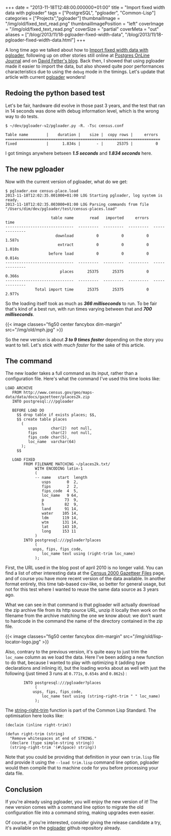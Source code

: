 +++
date = "2013-11-18T12:48:00.000000+01:00"
title = "Import fixed width data with pgloader"
tags = ["PostgreSQL", "pgloader", "Common-Lisp"]
categories = ["Projects","pgloader"]
thumbnailImage = "/img/old/fixed_text_read.png"
thumbnailImagePosition = "left"
coverImage = "/img/old/fixed_text_read.png"
coverSize = "partial"
coverMeta = "out"
aliases = ["/blog/2013/11/18-pgloader-fixed-width-data",
           "/blog/2013/11/18-pgloader-fixed-width-data.html"]
+++

A long time ago we talked about how to
[Import fixed width data with pgloader](http://tapoueh.org/blog/2010/04/27-import-fixed-width-data-with-pgloader.html), following up on other stories still
online at 
[Postgres OnLine Journal](http://www.postgresonline.com/journal/index.php?/archives/157-Import-fixed-width-data-into-PostgreSQL-with-just-PSQL.html) and on 
[David Fetter's blog](http://people.planetpostgresql.org/dfetter/index.php?/archives/58-psql,-Paste,-Perl-Pefficiency!.html). Back then, I
showed that using pgloader made it easier to import the data, but also
showed quite poor performances characteristics due to using the 
`debug` mode
in the timings. Let's update that article with current 
[pgloader](https://github.com/dimitri/pgloader) wonders!



## Redoing the python based test

Let's be fair, hardware did evolve in those past 3 years, and the test that
ran in 14 seconds was done with debug information level, which is the wrong
way to do tests.

~~~
$ ~/dev/pgloader-v2/pgloader.py -R. -Tsc census.conf 

Table name        |    duration |    size |  copy rows |     errors 
====================================================================
fixed             |      1.834s |       - |      25375 |          0
~~~


I got timings anywhere betseen 
***1.5 seconds*** and 
***1.834 seconds*** here.


## The new pgloader

Now with the current version of pgloader, what do we get:

~~~
$ pgloader.exe census-place.load
2013-11-18T12:02:35.001000+01:00 LOG Starting pgloader, log system is ready.
2013-11-18T12:02:35.003000+01:00 LOG Parsing commands from file "/Users/dim/dev/pgloader/test/census-places.load"

                    table name       read   imported     errors            time
------------------------------  ---------  ---------  ---------  --------------
                      download          0          0          0          1.587s
                       extract          0          0          0          1.010s
                   before load          0          0          0          0.014s
------------------------------  ---------  ---------  ---------  --------------
                        places      25375      25375          0          0.366s
------------------------------  ---------  ---------  ---------  --------------
             Total import time      25375      25375          0          2.977s
~~~


So the loading itself took as much as 
***366 milliseconds*** to run. To be fair
that's kind of a best run, with run times varying between that and 
***700
milliseconds***.


{{< image classes="fig50 center fancybox dim-margin" src="/img/old/mph.jpg" >}}


So the new version is about 
***3 to 9 times faster*** depending on the story you
want to tell. Let's stick with 
*much faster* for the sake of this article.


## The command

The new loader takes a full command as its input, rather than a
configuration file. Here's what the command I've used this time looks like:

~~~
LOAD ARCHIVE
   FROM http://www.census.gov/geo/maps-data/data/docs/gazetteer/places2k.zip
   INTO postgresql:///pgloader

   BEFORE LOAD DO
     $$ drop table if exists places; $$,
     $$ create table places
       (
          usps      char(2)  not null,
          fips      char(2)  not null,
          fips_code char(5),
          loc_name  varchar(64)
       );
     $$

   LOAD FIXED
        FROM FILENAME MATCHING ~/places2k.txt/
             WITH ENCODING latin-1
             (
             -- name   start  length
                usps       0  2,
                fips       2  2,
                fips_code  4  5,
                loc_name   9 64,
                p         73  9,
                h         82  9,
                land      91 14,
                water    105 14,
                ldm      119 14,
                wtm      131 14,
                lat      143 10,
                long     153 11
             )
        INTO postgresql:///pgloader?places
             (
	        usps, fips, fips_code,
                loc_name text using (right-trim loc_name)
             );
~~~


First, the URL used in the blog post of april 2010 is no longer valid. You
can find a list of other interesting data at the 
[Census 2000 Gazetteer Files](http://www.census.gov/geo/maps-data/data/gazetteer2000.html)
page, and of course you have more recent version of the data available. In
another format entirely, this time tab-based csv-like, so better for general
usage, but not for this test where I wanted to reuse the same data source as
3 years ago.

What we can see in that command is that pgloader will actually download the
zip archive file from its http source URL, unzip it locally then work on the
filename from the archive matching the one we know about: we don't want to
hardcode in the command the name of the directory contained in the zip file.


{{< image classes="fig50 center fancybox dim-margin" src="/img/old/lisp-locator-logo.jpg" >}}


Also, contrary to the previous version, it's quite easy to just trim the
`loc_name` column as we load the data. Here I've been adding a new function to
do that, because I wanted to play with optimizing it (adding type
declarations and inlining it), but the loading works about as well with just
the following (just timed 3 runs at 
`0.771s`, 
`0.654s` and 
`0.862s`) :

~~~
        INTO postgresql:///pgloader?places
             (
	        usps, fips, fips_code,
                loc_name text using (string-right-trim " " loc_name)
             );
~~~


The 
[string-right-trim](http://www.lispworks.com/documentation/HyperSpec/Body/f_stg_tr.htm) function is part of the Common Lisp Standard. The
optimisation here looks like:

~~~
(declaim (inline right-trim))

(defun right-trim (string)
  "Remove whitespaces at end of STRING."
  (declare (type simple-string string))
  (string-right-trim '(#\Space) string))
~~~


Note that you could be providing that definition in your own 
`trim.lisp` file
and provide it using the 
`--load trim.lisp` command line option, pgloader
would then compile that to machine code for you before processing your data
file.


## Conclusion

If you're already using pgloader, you will enjoy the new version of it! The
new version comes with a command line option to migrate the old
configuration file into a command string, making upgrades even easier.

Of course, if you're interested, consider giving the release candidate a
try, it's available on the 
[pgloader](https://github.com/dimitri/pgloader) github repository already.
